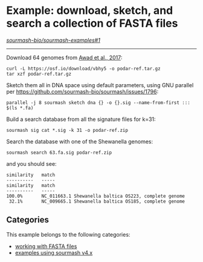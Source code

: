 # Example: download, sketch, and search a collection of FASTA files

*[sourmash-bio/sourmash-examples#1](https://github.com/sourmash-bio/sourmash-examples/issues/1)*

---

Download 64 genomes from [Awad et al., 2017](https://www.biorxiv.org/content/10.1101/155358v3):

```shell
curl -L https://osf.io/download/vbhy5 -o podar-ref.tar.gz
tar xzf podar-ref.tar.gz
```

Sketch them all in DNA space using default parameters, using GNU parallel per https://github.com/sourmash-bio/sourmash/issues/1796:
```shell
parallel -j 8 sourmash sketch dna {} -o {}.sig --name-from-first ::: $(ls *.fa)
```

Build a search database from all the signature files for k=31:
```shell
sourmash sig cat *.sig -k 31 -o podar-ref.zip
```

Search the database with one of the Shewanella genomes:
```shell
sourmash search 63.fa.sig podar-ref.zip
```

and you should see:
```
similarity   match
----------   -----
similarity   match
----------   -----
100.0%       NC_011663.1 Shewanella baltica OS223, complete genome
 32.1%       NC_009665.1 Shewanella baltica OS185, complete genome
```



## Categories

This example belongs to the following categories:

 * [working with FASTA files](l-fasta.md)
 * [examples using sourmash v4.x](l-sourmash-v4.0.md)


